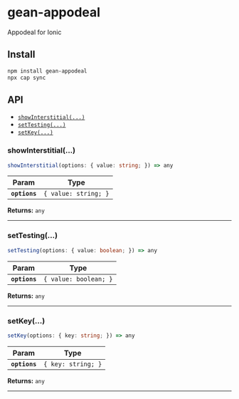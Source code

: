 # gean-appodeal

Appodeal for Ionic

## Install

```bash
npm install gean-appodeal
npx cap sync
```

## API

<docgen-index>

* [`showInterstitial(...)`](#showinterstitial)
* [`setTesting(...)`](#settesting)
* [`setKey(...)`](#setkey)

</docgen-index>

<docgen-api>
<!--Update the source file JSDoc comments and rerun docgen to update the docs below-->

### showInterstitial(...)

```typescript
showInterstitial(options: { value: string; }) => any
```

| Param         | Type                            |
| ------------- | ------------------------------- |
| **`options`** | <code>{ value: string; }</code> |

**Returns:** <code>any</code>

--------------------


### setTesting(...)

```typescript
setTesting(options: { value: boolean; }) => any
```

| Param         | Type                             |
| ------------- | -------------------------------- |
| **`options`** | <code>{ value: boolean; }</code> |

**Returns:** <code>any</code>

--------------------


### setKey(...)

```typescript
setKey(options: { key: string; }) => any
```

| Param         | Type                          |
| ------------- | ----------------------------- |
| **`options`** | <code>{ key: string; }</code> |

**Returns:** <code>any</code>

--------------------

</docgen-api>
